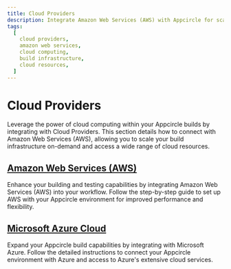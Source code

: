 ```yaml
---
title: Cloud Providers
description: Integrate Amazon Web Services (AWS) with Appcircle for scalable infrastructure and cloud resource access. Enhance your app building and testing capabilities.
tags:
  [
    cloud providers,
    amazon web services,
    cloud computing,
    build infrastructure,
    cloud resources,
  ]
---
```


# Cloud Providers

Leverage the power of cloud computing within your Appcircle builds by integrating with Cloud Providers. This section details how to connect with Amazon Web Services (AWS), allowing you to scale your build infrastructure on-demand and access a wide range of cloud resources.

## [Amazon Web Services (AWS)](/self-hosted-appcircle/install-server/linux-package/installation/cloud-providers/aws)

Enhance your building and testing capabilities by integrating Amazon Web Services (AWS) into your workflow. Follow the step-by-step guide to set up AWS with your Appcircle environment for improved performance and flexibility.

## [Microsoft Azure Cloud](/self-hosted-appcircle/install-server/linux-package/installation/cloud-providers/azure)

Expand your Appcircle build capabilities by integrating with Microsoft Azure. Follow the detailed instructions to connect your Appcircle environment with Azure and access to Azure's extensive cloud services.
